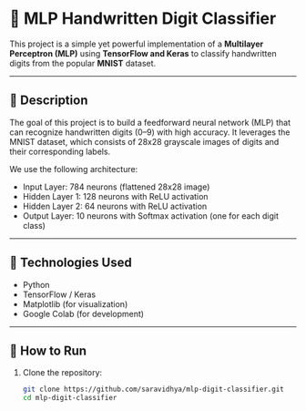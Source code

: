 # 🧠 MLP Handwritten Digit Classifier

This project is a simple yet powerful implementation of a **Multilayer Perceptron (MLP)** using **TensorFlow and Keras** to classify handwritten digits from the popular **MNIST** dataset.

---

## 📌 Description

The goal of this project is to build a feedforward neural network (MLP) that can recognize handwritten digits (0–9) with high accuracy. It leverages the MNIST dataset, which consists of 28x28 grayscale images of digits and their corresponding labels.

We use the following architecture:
- Input Layer: 784 neurons (flattened 28x28 image)
- Hidden Layer 1: 128 neurons with ReLU activation
- Hidden Layer 2: 64 neurons with ReLU activation
- Output Layer: 10 neurons with Softmax activation (one for each digit class)

---

## 🧪 Technologies Used
- Python
- TensorFlow / Keras
- Matplotlib (for visualization)
- Google Colab (for development)

---

## 🚀 How to Run

1. Clone the repository:
   ```bash
   git clone https://github.com/saravidhya/mlp-digit-classifier.git
   cd mlp-digit-classifier
